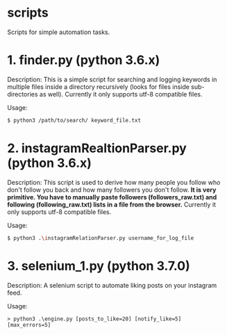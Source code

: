 # scripts
Scripts for simple automation tasks.

# 1. finder.py (python 3.6.x)
Description:
This is a simple script for searching and logging keywords in multiple
files inside a directory recursively (looks for files inside
sub-directories as well).
Currently it only supports utf-8 compatible files.

Usage:
```sh
$ python3 /path/to/search/ keyword_file.txt
```


# 2. instagramRealtionParser.py (python 3.6.x)
Description:
This script is used to derive how many people you
follow who don't follow you back and how many
followers  you don't follow. <b>It is very primitive.
You have to manually paste followers (followers_raw.txt)
and following (following_raw.txt)
lists in a file from the browser.</b>
Currently it only supports utf-8 compatible files.

Usage:
```sh
$ python3 .\instagramRelationParser.py username_for_log_file
```

# 3. selenium_1.py (python 3.7.0)
Description:
A selenium script to automate liking posts on your instagram feed.

Usage:
```CMD
> python3 .\engine.py [posts_to_like=20] [notify_like=5] [max_errors=5]
```
